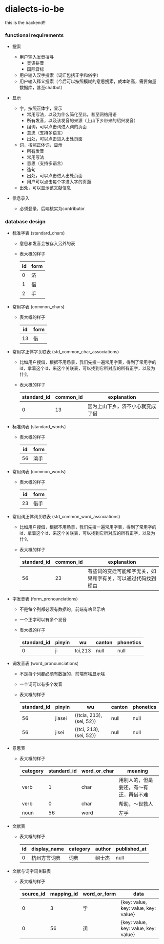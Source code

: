 # dialects-io-be

this is the backend!!

### functional requirements

* 搜索
    * 用户输入发音搜寻
        * 吴语拼音
        * 国际音标
    * 用户输入汉字搜索（词汇包括正字和俗字）
    * 用户输入释义搜索（今后可以按照模糊的意思搜索，成本略高，需要向量数据库，甚至chatbot）

* 显示
    * 字，按照正体字，显示 
        * 常用写法，以及为什么简化至此，甚至网络用语
        * 所有发音，以及该发音的来源（上山下乡带来的绍兴发音）
        * 组词，可以点击词进入词的页面
        * 意思（支持多语言）
        * 出处，可以点击进入出处页面
    * 词，按照正体词，显示
        * 所有发音
        * 常用写法
        * 意思（支持多语言）
        * 造句
        * 出处，可以点击进入出处页面
        * 用户可以点击每个字进入字的页面
    * 出处，可以显示该文献信息

* 信息录入
    * 必须登录，后端核实为contributor

### database design

* 标准字表 (standard_chars)

    * 意思和发音会被存入另外的表
    * 表大概的样子

        | id | form |
        |----|------|
        | 0  | 济   |
        | 1  | 借   | 
        | 2 | 手   |  


* 常用字表 (common_chars)

    * 表大概的样子

        | id | form |
        |----|------|
        | 13  | 借   |

* 常用字正体字关联表 (std_common_char_associations)

    * 比如用户搜借，根据不用场景，我们先搜一遍常用字表，得到了常用字的id，拿着这个id，来这个关联表，可以找到它所对应的所有正字，以及为什么
    * 表大概的样子

        | standard_id | common_id | explanation  | 
        |------|---|----|
        |  0   | 13 |  因为上山下乡，济不小心就变成了借 |


* 标准词表 (standard_words)

    * 表大概的样子

        | id | form | 
        |----|------|
        | 56  | 濟手 

* 常用词表 (common_words)

    * 表大概的样子

        | id | form |
        |----|------|
        | 23  | 借手 |

* 常用词正体词关联表 (std_common_word_associations)

    * 比如用户搜借，根据不用场景，我们先搜一遍常用字表，得到了常用字的id，拿着这个id，来这个关联表，可以找到它所对应的所有正字，以及为什么
    * 表大概的样子

        | standard_id | common_id | explanation  | 
        |------|---|----|
        |  56   | 23 |  有些词的变迁可能和字无关，如果和字有关，可以通过代码找到理由 |

* 字发音表 (form_pronounciations)

    * 不是每个列都必须有数据的，前端有啥显示啥
    * 一个正字可以有多个发音
    * 表大概的样子

        |  standard_id | pinyin | wu  | canton | phonetics
        |----|---|---|-----|-----|
        | 0 |  ji | tci,213  | null |  null  |

* 词发音表 (word_pronounciations)

    * 不是每个列都必须有数据的，前端有啥显示啥
    * 一个词可以有多个发音
    * 表大概的样子

        |  standard_id | pinyin | wu  | canton | phonetics
        |----|---|---|-----|-----|
        | 56 |  jiasei | ((tcia, 213),(sei, 52)) | null |  null  |
        | 56 |  jisei | ((tci, 213),(sei, 52))  | null |  null  |

* 意思表

    * 表大概的样子

        | category | standard_id | word_or_char | meaning |
        |--------|-----|----|----|
        | verb | 1 | char | 用别人的，但是要还，有～有还，再借不难
        | verb | 0 | char | 帮助，～世救人
        | noun | 56 | word | 左手


* 文献表

    * 表大概的样子

        |  id | display_name | category | author  | published_at
        |----|---|---|----|----|
        | 0 |  杭州方言词典 |  词典 |  鲍士杰 | null

* 文献与词字词关联表

    * 表大概的样子

        | source_id | mapping_id | word_or_form | data |
        |--------|-----|----|----|
        | 0 | 3 | 字 | {key: value, key: value, key: value}
        | 0 | 56 | 词 | {key: value, key: value, key: value}

